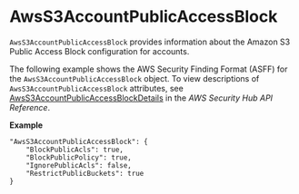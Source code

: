 # AwsS3AccountPublicAccessBlock<a name="asff-resourcedetails-awss3accountpublicaccessblock"></a>

`AwsS3AccountPublicAccessBlock` provides information about the Amazon S3 Public Access Block configuration for accounts\.

The following example shows the AWS Security Finding Format \(ASFF\) for the `AwsS3AccountPublicAccessBlock` object\. To view descriptions of `AwsS3AccountPublicAccessBlock` attributes, see [AwsS3AccountPublicAccessBlockDetails](https://docs.aws.amazon.com/securityhub/1.0/APIReference/API_AwsS3AccountPublicAccessBlockDetails.html) in the *AWS Security Hub API Reference*\.

**Example**

```
"AwsS3AccountPublicAccessBlock": {
    "BlockPublicAcls": true,
    "BlockPublicPolicy": true,
    "IgnorePublicAcls": false,
    "RestrictPublicBuckets": true
}
```